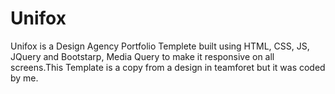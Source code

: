 # Unifox
Unifox is a Design Agency Portfolio Templete built using 
HTML, CSS, JS, JQuery and Bootstarp, Media Query 
to make it responsive on all screens.This Template
is a copy from a design in teamforet but it was coded by me.
